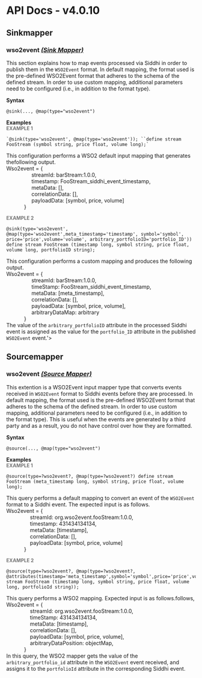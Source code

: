 # API Docs - v4.0.10

## Sinkmapper

### wso2event *<a target="_blank" href="https://wso2.github.io/siddhi/documentation/siddhi-4.0/#sink-mapper">(Sink Mapper)</a>*

<p style="word-wrap: break-word">This section explains how to map events processed via Siddhi in order to publish them in the <code>WSO2Event</code> format. In default mapping, the format used is the pre-defined WSO2Event format that adheres to the schema of the defined stream. In order to use custom mapping, additional parameters need to be configured (i.e., in addition to the format type).<br></p>

<span id="syntax" class="md-typeset" style="display: block; font-weight: bold;">Syntax</span>
```
@sink(..., @map(type="wso2event")
```

<span id="examples" class="md-typeset" style="display: block; font-weight: bold;">Examples</span>
<span id="example-1" class="md-typeset" style="display: block; color: rgba(0, 0, 0, 0.54); font-size: 12.8px; font-weight: bold;">EXAMPLE 1</span>
```
`@sink(type='wso2event', @map(type='wso2event')); ``define stream FooStream (symbol string, price float, volume long);`
```
<p style="word-wrap: break-word">This configuration performs a WSO2 default input mapping that generates thefollowing output.<br>Wso2event = {<br>&nbsp;&nbsp;&nbsp;&nbsp;&nbsp;&nbsp;&nbsp;&nbsp;&nbsp;&nbsp;&nbsp;&nbsp;&nbsp;&nbsp;&nbsp;&nbsp;&nbsp;streamId: barStream:1.0.0,<br>&nbsp;&nbsp;&nbsp;&nbsp;&nbsp;&nbsp;&nbsp;&nbsp;&nbsp;&nbsp;&nbsp;&nbsp;&nbsp;&nbsp;&nbsp;&nbsp;&nbsp;timestamp: FooStream_siddhi_event_timestamp,<br>&nbsp;&nbsp;&nbsp;&nbsp;&nbsp;&nbsp;&nbsp;&nbsp;&nbsp;&nbsp;&nbsp;&nbsp;&nbsp;&nbsp;&nbsp;&nbsp;&nbsp;metaData: [],<br>&nbsp;&nbsp;&nbsp;&nbsp;&nbsp;&nbsp;&nbsp;&nbsp;&nbsp;&nbsp;&nbsp;&nbsp;&nbsp;&nbsp;&nbsp;&nbsp;&nbsp;correlationData: [],<br>&nbsp;&nbsp;&nbsp;&nbsp;&nbsp;&nbsp;&nbsp;&nbsp;&nbsp;&nbsp;&nbsp;&nbsp;&nbsp;&nbsp;&nbsp;&nbsp;&nbsp;payloadData: [symbol, price, volume]<br>&nbsp;&nbsp;&nbsp;&nbsp;&nbsp;&nbsp;&nbsp;&nbsp;&nbsp;&nbsp;&nbsp;&nbsp;}<br></p>

<span id="example-2" class="md-typeset" style="display: block; color: rgba(0, 0, 0, 0.54); font-size: 12.8px; font-weight: bold;">EXAMPLE 2</span>
```
@sink(type='wso2event', @map(type='wso2event',meta_timestamp='timestamp', symbol='symbol', price='price',volume='volume', arbitrary_portfolioID='portfolio_ID')) define stream FooStream (timestamp long, symbol string, price float, volume long, portfolioID string);
```
<p style="word-wrap: break-word">This configuration performs a custom mapping and produces the following output.<br>Wso2event = {<br>&nbsp;&nbsp;&nbsp;&nbsp;&nbsp;&nbsp;&nbsp;&nbsp;&nbsp;&nbsp;&nbsp;&nbsp;&nbsp;&nbsp;&nbsp;&nbsp;&nbsp;streamId: barStream:1.0.0,<br>&nbsp;&nbsp;&nbsp;&nbsp;&nbsp;&nbsp;&nbsp;&nbsp;&nbsp;&nbsp;&nbsp;&nbsp;&nbsp;&nbsp;&nbsp;&nbsp;&nbsp;timeStamp: FooStream_siddhi_event_timestamp,<br>&nbsp;&nbsp;&nbsp;&nbsp;&nbsp;&nbsp;&nbsp;&nbsp;&nbsp;&nbsp;&nbsp;&nbsp;&nbsp;&nbsp;&nbsp;&nbsp;&nbsp;metaData: [meta_timestamp],<br>&nbsp;&nbsp;&nbsp;&nbsp;&nbsp;&nbsp;&nbsp;&nbsp;&nbsp;&nbsp;&nbsp;&nbsp;&nbsp;&nbsp;&nbsp;&nbsp;&nbsp;correlationData: [],<br>&nbsp;&nbsp;&nbsp;&nbsp;&nbsp;&nbsp;&nbsp;&nbsp;&nbsp;&nbsp;&nbsp;&nbsp;&nbsp;&nbsp;&nbsp;&nbsp;&nbsp;payloadData: [symbol, price, volume],<br>&nbsp;&nbsp;&nbsp;&nbsp;&nbsp;&nbsp;&nbsp;&nbsp;&nbsp;&nbsp;&nbsp;&nbsp;&nbsp;&nbsp;&nbsp;&nbsp;&nbsp;arbitraryDataMap: arbitrary<br>&nbsp;&nbsp;&nbsp;&nbsp;&nbsp;&nbsp;&nbsp;&nbsp;&nbsp;&nbsp;&nbsp;&nbsp;}<br>The value of the <code>arbitrary_portfolioID</code> attribute in the processed Siddhi event is assigned as the value for the <code>portfolio_ID</code> attribute in the published <code>WSO2Event</code> event.'&gt;</p>

## Sourcemapper

### wso2event *<a target="_blank" href="https://wso2.github.io/siddhi/documentation/siddhi-4.0/#source-mapper">(Source Mapper)</a>*

<p style="word-wrap: break-word">This extention is a WSO2Event input mapper type that converts events received in <code>WSO2Event</code> format to Siddhi events before they are processed. In default mapping, the format used is the pre-defined WSO2Event format that adheres to the schema of the defined stream. In order to use custom mapping, additional parameters need to be configured (i.e., in addition to the format type). This is useful when the events are generated by a third party and as a result, you do not have control over how they are formatted.<br></p>

<span id="syntax" class="md-typeset" style="display: block; font-weight: bold;">Syntax</span>
```
@source(..., @map(type="wso2event")
```

<span id="examples" class="md-typeset" style="display: block; font-weight: bold;">Examples</span>
<span id="example-1" class="md-typeset" style="display: block; color: rgba(0, 0, 0, 0.54); font-size: 12.8px; font-weight: bold;">EXAMPLE 1</span>
```
@source(type=?wso2event?, @map(type=?wso2event?) define stream FooStream (meta_timestamp long, symbol string, price float, volume long);
```
<p style="word-wrap: break-word">This query performs a default mapping to convert an event of the <code>WSO2Event</code> format to a Siddhi event. The expected input is as follows.<br>Wso2event = {<br>&nbsp;&nbsp;&nbsp;&nbsp;&nbsp;&nbsp;&nbsp;&nbsp;&nbsp;&nbsp;&nbsp;&nbsp;&nbsp;&nbsp;&nbsp;&nbsp;streamId: org.wso2event.fooStream:1.0.0,<br>&nbsp;&nbsp;&nbsp;&nbsp;&nbsp;&nbsp;&nbsp;&nbsp;&nbsp;&nbsp;&nbsp;&nbsp;&nbsp;&nbsp;&nbsp;&nbsp;timestamp: 431434134134,<br>&nbsp;&nbsp;&nbsp;&nbsp;&nbsp;&nbsp;&nbsp;&nbsp;&nbsp;&nbsp;&nbsp;&nbsp;&nbsp;&nbsp;&nbsp;&nbsp;metaData: [timestamp],<br>&nbsp;&nbsp;&nbsp;&nbsp;&nbsp;&nbsp;&nbsp;&nbsp;&nbsp;&nbsp;&nbsp;&nbsp;&nbsp;&nbsp;&nbsp;&nbsp;correlationData: [],<br>&nbsp;&nbsp;&nbsp;&nbsp;&nbsp;&nbsp;&nbsp;&nbsp;&nbsp;&nbsp;&nbsp;&nbsp;&nbsp;&nbsp;&nbsp;&nbsp;payloadData: [symbol, price, volume]<br>&nbsp;&nbsp;&nbsp;&nbsp;&nbsp;&nbsp;&nbsp;&nbsp;&nbsp;&nbsp;&nbsp;&nbsp;}<br></p>

<span id="example-2" class="md-typeset" style="display: block; color: rgba(0, 0, 0, 0.54); font-size: 12.8px; font-weight: bold;">EXAMPLE 2</span>
```
@source(type=?wso2event?, @map(type=?wso2event?, @attributes(timestamp='meta_timestamp',symbol='symbol',price='price',volume='volume',portfolioId='arbitrary_portfolio_ID')))define stream FooStream (timestamp long, symbol string, price float, volume long, portfolioId string)); 
```
<p style="word-wrap: break-word">This query performs a WSO2 mapping. Expected input is as follows.follows,<br>Wso2event = {<br>&nbsp;&nbsp;&nbsp;&nbsp;&nbsp;&nbsp;&nbsp;&nbsp;&nbsp;&nbsp;&nbsp;&nbsp;&nbsp;&nbsp;&nbsp;&nbsp;streamId: org.wso2event.fooStream:1.0.0,<br>&nbsp;&nbsp;&nbsp;&nbsp;&nbsp;&nbsp;&nbsp;&nbsp;&nbsp;&nbsp;&nbsp;&nbsp;&nbsp;&nbsp;&nbsp;&nbsp;timeStamp: 431434134134,<br>&nbsp;&nbsp;&nbsp;&nbsp;&nbsp;&nbsp;&nbsp;&nbsp;&nbsp;&nbsp;&nbsp;&nbsp;&nbsp;&nbsp;&nbsp;&nbsp;metaData: [timestamp],<br>&nbsp;&nbsp;&nbsp;&nbsp;&nbsp;&nbsp;&nbsp;&nbsp;&nbsp;&nbsp;&nbsp;&nbsp;&nbsp;&nbsp;&nbsp;&nbsp;correlationData: [],<br>&nbsp;&nbsp;&nbsp;&nbsp;&nbsp;&nbsp;&nbsp;&nbsp;&nbsp;&nbsp;&nbsp;&nbsp;&nbsp;&nbsp;&nbsp;&nbsp;payloadData: [symbol, price, volume],<br>&nbsp;&nbsp;&nbsp;&nbsp;&nbsp;&nbsp;&nbsp;&nbsp;&nbsp;&nbsp;&nbsp;&nbsp;&nbsp;&nbsp;&nbsp;&nbsp;arbitraryDataPosition: objectMap,<br>&nbsp;&nbsp;&nbsp;&nbsp;&nbsp;&nbsp;&nbsp;&nbsp;&nbsp;&nbsp;&nbsp;&nbsp;}<br>In this query, the WSO2 mapper gets the value of the <code>arbitrary_portfolio_id</code> attribute in the <code>WSO2Event</code> event received, and assigns it to the <code>portfolioId</code> attribute in the corresponding Siddhi event.</p>


